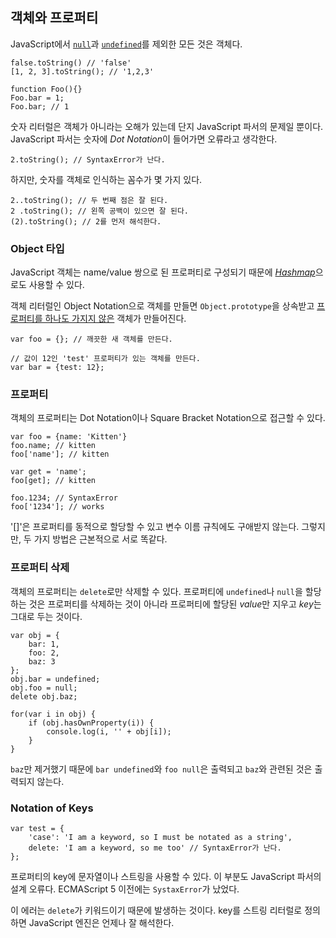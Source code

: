 ## 객체와 프로퍼티

JavaScript에서 [`null`](#core.undefined)과 [`undefined`](#core.undefined)를 제외한 모든 것은 객체다.

    false.toString() // 'false'
    [1, 2, 3].toString(); // '1,2,3'

    function Foo(){}
    Foo.bar = 1;
    Foo.bar; // 1

숫자 리터럴은 객체가 아니라는 오해가 있는데 단지 JavaScript 파서의 문제일 뿐이다. JavaScript 파서는 숫자에 *Dot Notation*이 들어가면 오류라고 생각한다.

    2.toString(); // SyntaxError가 난다.

하지만, 숫자를 객체로 인식하는 꼼수가 몇 가지 있다.

    2..toString(); // 두 번째 점은 잘 된다.
    2 .toString(); // 왼쪽 공백이 있으면 잘 된다.
    (2).toString(); // 2를 먼저 해석한다.

### Object 타입

JavaScript 객체는 name/value 쌍으로 된 프로퍼티로 구성되기 때문에 [*Hashmap*][1]으로도 사용할 수 있다. 

객체 리터럴인 Object Notation으로 객체를 만들면 `Object.prototype`을 상속받고 [프로퍼티를 하나도 가지지 않은](#object.hasownproperty) 객체가 만들어진다.

    var foo = {}; // 깨끗한 새 객체를 만든다.

    // 값이 12인 'test' 프로퍼티가 있는 객체를 만든다.
    var bar = {test: 12}; 

### 프로퍼티

객체의 프로퍼티는 Dot Notation이나 Square Bracket Notation으로 접근할 수 있다.

    var foo = {name: 'Kitten'}
    foo.name; // kitten
    foo['name']; // kitten

    var get = 'name';
    foo[get]; // kitten

    foo.1234; // SyntaxError
    foo['1234']; // works


'[]'은 프로퍼티를 동적으로 할당할 수 있고 변수 이름 규칙에도 구애받지 않는다. 그렇지만, 두 가지 방법은 근본적으로 서로 똑같다. 

### 프로퍼티 삭제

객체의 프로퍼티는 `delete`로만 삭제할 수 있다. 프로퍼티에 `undefined`나 `null`을 할당하는 것은 프로퍼티를 삭제하는 것이 아니라 프로퍼티에 할당된 *value*만 지우고 *key*는 그대로 두는 것이다.

    var obj = {
        bar: 1,
        foo: 2,
        baz: 3
    };
    obj.bar = undefined;
    obj.foo = null;
    delete obj.baz;

    for(var i in obj) {
        if (obj.hasOwnProperty(i)) {
            console.log(i, '' + obj[i]);
        }
    }


`baz`만 제거했기 때문에 `bar undefined`와 `foo null`은 출력되고 `baz`와 관련된 것은 출력되지 않는다.

### Notation of Keys

    var test = {
        'case': 'I am a keyword, so I must be notated as a string',
        delete: 'I am a keyword, so me too' // SyntaxError가 난다.
    };

프로퍼티의 key에 문자열이나 스트링을 사용할 수 있다. 이 부분도 JavaScript 파서의 설계 오류다. ECMAScript 5 이전에는 `SystaxError`가 났었다.

이 에러는 `delete`가 키워드이기 때문에 발생하는 것이다. key를 스트링 리터럴로 정의하면 JavaScript 엔진은 언제나 잘 해석한다.

[1]: http://en.wikipedia.org/wiki/Hashmap
